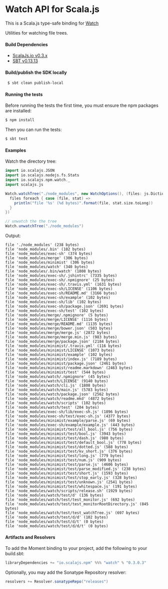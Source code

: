 Watch API for Scala.js
================================
This is a Scala.js type-safe binding for [Watch](https://www.npmjs.com/package/watch)

Utilities for watching file trees.

#### Build Dependencies

* [ScalaJs.io v0.3.x](https://github.com/ldaniels528/scalajs.io)
* [SBT v0.13.13](http://www.scala-sbt.org/download.html)

#### Build/publish the SDK locally

```bash
 $ sbt clean publish-local
```

#### Running the tests

Before running the tests the first time, you must ensure the npm packages are installed:

```bash
$ npm install
```

Then you can run the tests:

```bash
$ sbt test
```

#### Examples

Watch the directory tree:

```scala
import io.scalajs.JSON
import io.scalajs.nodejs.fs.Stats
import io.scalajs.npm.watch._
import scalajs.js

Watch.watchTree("./node_modules", new WatchOptions(), (files: js.Dictionary[Stats], current: Stats, prev: Stats) => {
  files foreach { case (file, stat) =>
    println("file '%s' (%d bytes)".format(file, stat.size.toLong))
  }
})

// unwatch the the tree
Watch.unwatchTree("./node_modules")
```

Output:

```text
file './node_modules' (238 bytes)
file 'node_modules/.bin' (102 bytes)
file 'node_modules/exec-sh' (374 bytes)
file 'node_modules/merge' (306 bytes)
file 'node_modules/minimist' (306 bytes)
file 'node_modules/watch' (340 bytes)
file 'node_modules/.bin/watch' (1808 bytes)
file 'node_modules/exec-sh/.jshintrc' (7335 bytes)
file 'node_modules/exec-sh/.npmignore' (25 bytes)
file 'node_modules/exec-sh/.travis.yml' (1631 bytes)
file 'node_modules/exec-sh/LICENSE' (1106 bytes)
file 'node_modules/exec-sh/README.md' (3166 bytes)
file 'node_modules/exec-sh/example' (102 bytes)
file 'node_modules/exec-sh/lib' (102 bytes)
file 'node_modules/exec-sh/package.json' (2691 bytes)
file 'node_modules/exec-sh/test' (102 bytes)
file 'node_modules/merge/.npmignore' (5 bytes)
file 'node_modules/merge/LICENSE' (1116 bytes)
file 'node_modules/merge/README.md' (1135 bytes)
file 'node_modules/merge/bower.json' (503 bytes)
file 'node_modules/merge/merge.js' (2872 bytes)
file 'node_modules/merge/merge.min.js' (983 bytes)
file 'node_modules/merge/package.json' (2184 bytes)
file 'node_modules/minimist/.travis.yml' (116 bytes)
file 'node_modules/minimist/LICENSE' (1073 bytes)
file 'node_modules/minimist/example' (102 bytes)
file 'node_modules/minimist/index.js' (7189 bytes)
file 'node_modules/minimist/package.json' (2461 bytes)
file 'node_modules/minimist/readme.markdown' (2463 bytes)
file 'node_modules/minimist/test' (544 bytes)
file 'node_modules/watch/.npmignore' (45 bytes)
file 'node_modules/watch/LICENSE' (9140 bytes)
file 'node_modules/watch/cli.js' (1808 bytes)
file 'node_modules/watch/main.js' (5783 bytes)
file 'node_modules/watch/package.json' (2562 bytes)
file 'node_modules/watch/readme.mkd' (4872 bytes)
file 'node_modules/watch/scripts' (102 bytes)
file 'node_modules/watch/test' (204 bytes)
file 'node_modules/exec-sh/lib/exec-sh.js' (1896 bytes)
file 'node_modules/exec-sh/test/exec-sh.js' (4377 bytes)
file 'node_modules/minimist/example/parse.js' (69 bytes)
file 'node_modules/exec-sh/example/example.js' (443 bytes)
file 'node_modules/minimist/test/all_bool.js' (756 bytes)
file 'node_modules/minimist/test/bool.js' (3943 bytes)
file 'node_modules/minimist/test/dash.js' (980 bytes)
file 'node_modules/minimist/test/default_bool.js' (778 bytes)
file 'node_modules/minimist/test/dotted.js' (588 bytes)
file 'node_modules/minimist/test/kv_short.js' (376 bytes)
file 'node_modules/minimist/test/long.js' (779 bytes)
file 'node_modules/minimist/test/num.js' (909 bytes)
file 'node_modules/minimist/test/parse.js' (4606 bytes)
file 'node_modules/minimist/test/parse_modified.js' (238 bytes)
file 'node_modules/minimist/test/short.js' (1593 bytes)
file 'node_modules/minimist/test/stop_early.js' (328 bytes)
file 'node_modules/minimist/test/unknown.js' (2541 bytes)
file 'node_modules/minimist/test/whitespace.js' (191 bytes)
file 'node_modules/watch/scripts/release.sh' (1929 bytes)
file 'node_modules/watch/test/d' (136 bytes)
file 'node_modules/watch/test/test_monitor.js' (692 bytes)
file 'node_modules/watch/test/test_monitorRootDirectory.js' (845 bytes)
file 'node_modules/watch/test/test_watchTree.js' (697 bytes)
file 'node_modules/watch/test/d/d' (102 bytes)
file 'node_modules/watch/test/d/t' (0 bytes)
file 'node_modules/watch/test/d/d/t' (0 bytes)
```

#### Artifacts and Resolvers

To add the Moment binding to your project, add the following to your build.sbt:  

```sbt
libraryDependencies += "io.scalajs.npm" %%% "watch" % "0.3.0.3"
```

Optionally, you may add the Sonatype Repository resolver:

```sbt   
resolvers += Resolver.sonatypeRepo("releases") 
```